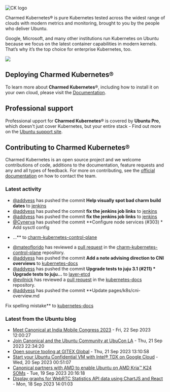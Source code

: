 ![CK logo](https://assets.ubuntu.com/v1/451d4cf4-Charmed+Kubernetes_RGB_onWhite_2022.svg)

Charmed Kubernetes® is pure Kubernetes tested across the widest range of clouds with modern metrics and monitoring, brought to you by the people who deliver Ubuntu.

Google, Microsoft, and many other institutions run Kubernetes on Ubuntu because we focus on the latest container capabilities in modern kernels. That’s why it’s the top choice for enterprise Kubernetes, too.

![](https://assets.ubuntu.com/v1/843c77b6-juju-at-a-glace.svg)

## Deploying Charmed Kubernetes®

To learn more about **Charmed Kubernetes**®, including how to install it on your own cloud, please visit the [Documentation][docs].

## Professional support

Professional upport for **Charmed Kubernetes**® is covered by **Ubuntu Pro**, which doesn't just cover Kubernetes, but your entire stack - Find out more on the [Ubuntu support site](https://ubuntu.com/support).

## Contributing to Charmed Kubernetes®

Charmed Kubernetes is an open source project and we welcome contributions of code, additions to the documentation, feature requests and any and all types of feedback. For more on contributing, see the [official documentation][get-in-touch] on how to contact the team.

<!-- LINKS -->
[docs]: https://ubuntu.com/kubernetes/docs
[get-in-touch]: https://ubuntu.com/kubernetes/docs/get-in-touch

### Latest activity

<!-- activity starts -->
 - [@addyess](https://github.com/addyess) has pushed the commit **Help visually spot bad charm build dates** to [jenkins](https://github.com/charmed-kubernetes/jenkins)
 - [@addyess](https://github.com/addyess) has pushed the commit **fix the jenkins job links** to [jenkins](https://github.com/charmed-kubernetes/jenkins)
 - [@addyess](https://github.com/addyess) has pushed the commit **fix the jenkins job links** to [jenkins](https://github.com/charmed-kubernetes/jenkins)
 - [@Cynerva](https://github.com/Cynerva) has pushed the commit **Configure node services (#303)  * Add sysctl config  * ...** to [charm-kubernetes-control-plane](https://github.com/charmed-kubernetes/charm-kubernetes-control-plane)
 - [@mateoflorido](https://github.com/mateoflorido) has reviewed a [pull request](https://github.com/charmed-kubernetes/charm-kubernetes-control-plane/pull/303) in the [charm-kubernetes-control-plane](https://github.com/charmed-kubernetes/charm-kubernetes-control-plane) repository.
 - [@addyess](https://github.com/addyess) has pushed the commit **Add a note advising direction to CNI overviews** to [kubernetes-docs](https://github.com/charmed-kubernetes/kubernetes-docs)
 - [@addyess](https://github.com/addyess) has pushed the commit **Upgrade tests to juju 3.1 (#211)  * Upgrade tests to juju...** to [layer-etcd](https://github.com/charmed-kubernetes/layer-etcd)
 - [@evilnick](https://github.com/evilnick) has reviewed a [pull request](https://github.com/charmed-kubernetes/kubernetes-docs/pull/798) in the [kubernetes-docs](https://github.com/charmed-kubernetes/kubernetes-docs) repository.
 - [@addyess](https://github.com/addyess) has pushed the commit **Update pages/k8s/cni-overview.md  Fix spelling mistake** to [kubernetes-docs](https://github.com/charmed-kubernetes/kubernetes-docs)
<!-- activity ends -->

<!-- roadmap starts -->

<!-- roadmap ends -->

### Latest from the Ubuntu blog

<!-- blog starts -->
* [Meet Canonical at India Mobile Congress 2023](https://ubuntu.com//blog/meet-canonical-at-india-mobile-congress-2023) - Fri, 22 Sep 2023 12:00:27 
* [Join Canonical and the Ubuntu Community at UbuCon LA](https://ubuntu.com//blog/ubucon-la-2023) - Thu, 21 Sep 2023 22:34:20 
* [Open source tooling at GITEX Global](https://ubuntu.com//blog/open-source-tooling-at-gitex-global) - Thu, 21 Sep 2023 13:10:58 
* [Start your Ubuntu Confidential VM with Intel® TDX on Google Cloud](https://ubuntu.com//blog/start-your-ubuntu-confidential-vm-with-intel-tdx-on-google-cloud) - Wed, 20 Sep 2023 00:51:07 
* [Canonical partners with AMD to enable Ubuntu on AMD Kria&#x2122; K24 SOMs](https://ubuntu.com//blog/ubuntu-is-enabled-on-amd-kria-kd240) - Tue, 19 Sep 2023 20:16:18 
* [Display graphs for WebRTC Statistics API data using ChartJS and React](https://ubuntu.com//blog/display-graphs-for-webrtc-statistics-api-data-using-chartjs-and-react) - Mon, 18 Sep 2023 14:01:03 
<!-- blog ends -->
